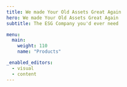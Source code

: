 ```yaml
---
title: We made Your Old Assets Great Again
hero: We made Your Old Assets Great Again
subtitle: The ESG Company you'd ever need

menu:
  main:
    weight: 110
    name: "Products"

_enabled_editors:
  - visual
  - content
---
```

